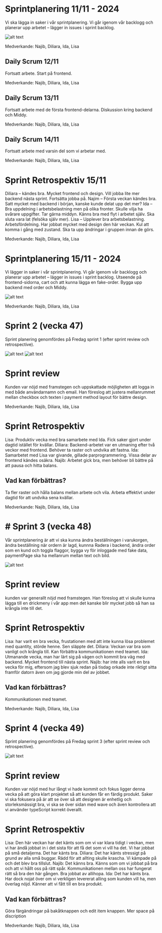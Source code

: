 # Sprintplanering 11/11 - 2024
Vi ska lägga in saker i vår sprintplanering. 
Vi går igenom vår backlogg och planerar upp arbetet – lägger in issues i sprint backlog. 

![alt text](image.png)

Medverkande: Najib, Diliara, Ida, Lisa


## Daily Scrum 12/11 
Fortsatt arbete. Start på frontend. 

Medverkande: Najib, Diliara, Ida, Lisa


## Daily Scrum 13/11 
Fortsatt arbete med de första frontend-delarna. Diskussion kring backend och Middy. 

Medverkande: Najib, Diliara, Ida, Lisa


## Daily Scrum 14/11 
Fortsatt arbete med varsin del som vi arbetar med.  

Medverkande: Najib, Diliara, Ida, Lisa


# Sprint Retrospektiv 15/11
Diliara – kändes bra. Mycket frontend och design. Vill jobba lite mer backend nästa sprint. Fortsätta jobba på. 
Najim – Första veckan kändes bra. Satt mycket med backend i början, kanske kunde delat upp det mer? 
Ida – Bra uppdelning i arbetsbelastning men på olika fronter. Skulle vilja ha svårare uppgifter. Tar gärna middyn. Känns bra med flyt i arbetet själv. Ska sluta vara lat (felsöka själv mer). 
Lisa – Upplever bra arbetsbelastning. Arbetsfördelning. Har jobbat mycket med design den här veckan. Kul att komma i gång med zustand. Ska ta upp ändringar i gruppen innan de görs. 

Medverkande: Najib, Diliara, Ida, Lisa


# Sprintplanering 15/11 - 2024
Vi lägger in saker i vår sprintplanering. 
Vi går igenom vår backlogg och planerar upp arbetet – lägger in issues i sprint backlog. Utseende på frontend-sidorna, cart och att kunna lägga en fake-order. Bygga upp backend med order och Middy.

![alt text](image-1.png)

Medverkande: Najib, Diliara, Ida, Lisa

# Sprint 2 (vecka 47)

Sprint planering genomfördes på Fredag sprint 1 (efter sprint review och retrospective).

![alt text](./screenshots/monday-week47.png)
![alt text](./screenshots/monday-week47-2.png)

# Sprint review
Kunden var nöjd med framstegen och uppskattade möjligheten att logga in med både användarnamn och email. 
Han föreslog att justera mellanrummet mellan checkbox och texten i payment method layout för bättre design.

Medverkande: Najib, Diliara, Ida, Lisa

# Sprint Retrospektiv
Lisa: Produktiv vecka med bra samarbete med Ida. Fick saker gjort under dagtid istället för kvällar.
Diliara: Backend-arbetet var en utmaning efter två veckor med frontend. Behöver ta raster och undvika att fastna.
Ida: Samarbetet med Lisa var givande, gillade parprogrammering. Vissa delar av frontend kändes osäkra.
Najib: Arbetet gick bra, men behöver bli bättre på att pausa och hitta balans.

## Vad kan förbättras?
Ta fler raster och hålla balans mellan arbete och vila.
Arbeta effektivt under dagtid för att undvika sena kvällar.

Medverkande: Najib, Diliara, Ida, Lisa

# # Sprint 3 (vecka 48)
Vår sprintplanering är att vi ska kunna ändra beställningen i varukorgen, ändra beställning när ordern är lagd, kunnna Radera i backend, ändra order som en kund och toggla flaggor, bygga vy för inloggade med fake data, paymentPage ska ha mellanrum mellan text och bild.

![alt text](./screenshots/monday-week48.png)

# Sprint review
kunden var generallt nöjd med framstegen. Han föreslog att vi skulle kunna lägga till en drickmeny i vår app men det kanske blir mycket jobb så han sa krångla inte till det.

# Sprint Retrospektiv
Lisa: har varit en bra vecka, frustationen med att inte kunna lösa problemet med quantity, störde henne. Sen släppte det.
Diliara: Veckan var bra som vanligt och krångla till. Kan förbättra kommunikationen med teamet.
Ida: Utmanande vecka, man har lärt sig på vägen och kommit bra väg med backend. Mycket frontend till nästa sprint.
Najib: har inte alls varit en bra vecka för mig, eftersom jag blev sjuk redan på tisdag orkade inte riktigt sitta framför datorn även om jag gjorde min del av jobbet.

## Vad kan förbättras?
Kommunikationen med teamet.

Medverkande: Najib, Diliara, Ida, Lisa


# Sprint 4 (vecka 49)

Sprint planering genomfördes på Fredag sprint 3 (efter sprint review och retrospective).

![alt text](./screenshots/monday-week49.png)

# Sprint review
Kunden var nöjd med hur långt vi hade kommit och fokus ligger denna vecka på att göra klart projektet så att kunden får en färdig produkt. Saker vi ska fokusera på är att se över så att designen är enhetlig och storleksmässigt bra, vi ska se över sidan med wave och även kontrollera att vi använder typeScript korrekt överallt. 

# Sprint Retrospektiv
Lisa: Den här veckan har det känts som om vi var klara tidigt i veckan, men vi har ändå jobbat in i det sista för att få det som vi vill ha det. Vi har jobbat på små detaljerna. Det har känts bra. 
Diliara: Det har känts stressigt på grund av alla små buggar. Rädd för att allting skulle krascha. Vi kämpade på och det blev bra tillslut. 
Najib: Det känns bra. Känns som om vi jobbat på bra och att vi hållt oss på rätt spår. Kommunikationen mellan oss har fungerat rätt så bra den här gången. Bra jobbat av allihopa.
Ida: Det har känts bra. Har dock nojat över om vi verkligen levererat alling som kunden vill ha, men överlag nöjd. Känner att vi fått till en bra produkt.

## Vad kan förbättras?
Göra färgändringar på bakåtknappen och edit item knappen. 
Mer space på discription


Medverkande: Najib, Diliara, Ida, Lisa








